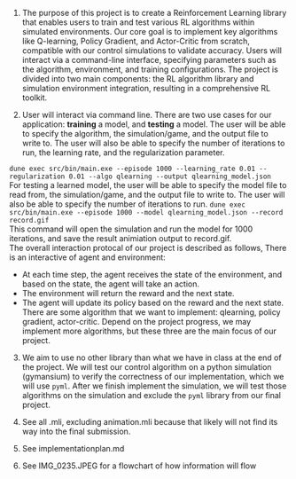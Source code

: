 1. The purpose of this project is to create a Reinforcement Learning library that enables users to train and test various RL algorithms within simulated environments. Our core goal is to implement key algorithms like Q-learning, Policy Gradient, and Actor-Critic from scratch, compatible with our control simulations to validate accuracy. Users will interact via a command-line interface, specifying parameters such as the algorithm, environment, and training configurations. The project is divided into two main components: the RL algorithm library and simulation environment integration, resulting in a comprehensive RL toolkit.
  
2. User will interact via command line.  There are two use cases for our application: **training** a model, and **testing** a model.  The user will be able to specify the algorithm, the simulation/game, and the output file to write to.  The user will also be able to specify the number of iterations to run, the learning rate, and the regularization parameter.

`dune exec src/bin/main.exe --episode 1000 --learning_rate 0.01 --regularization 0.01 --algo qlearning --output qlearning_model.json`  
For testing a learned model, the user will be able to specify the model file to read from, the simulation/game, and the output file to write to.  The user will also be able to specify the number of iterations to run.
`dune exec src/bin/main.exe --episode 1000 --model qlearning_model.json --record record.gif`  
This command will open the simulation and run the model for 1000 iterations, and save the result animiation output to record.gif.  
The overall interaction protocal of our project is described as follows, 
There is an interactive of agent and environment:
  - At each time step, the agent receives the state of the environment, and based on the state, the agent will take an action.
  - The environment will return the reward and the next state.
  - The agent will update its policy based on the reward and the next state.
There are some algorithm that we want to implement: qlearning, policy gradient, actor-critic. Depend on the project progress, we may implement more algorithms, but these three are the main focus of our project.


3. We aim to use no other library than what we have in class at the end of the project. We will test our control algorithm on a python simulation (gymansium) to verify the correctness of our implementation, which we will use `pyml`. After we finish implement the simulation, we will test those algorithms on the simulation and exclude the `pyml` library from our final project.

4. See all .mli, excluding animation.mli because that likely will not find its way into the final submission.

5. See implementationplan.md
  
6. See IMG_0235.JPEG for a flowchart of how information will flow 
